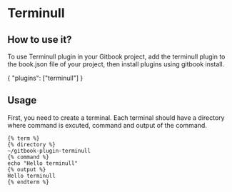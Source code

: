 # Terminull

## How to use it?
To use Terminull plugin in your Gitbook project, add the terminull plugin to the book.json file of your project, then install plugins using gitbook install.

{
    "plugins": ["terminull"]
}

## Usage

First, you need to create a terminal. Each terminal should have a directory where command is excuted, command and output of the command.

```
{% term %}
{% directory %}
~/gitbook-plugin-terminull
{% command %}
echo "Hello terminull"
{% output %}
Hello terminull
{% endterm %}
```